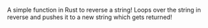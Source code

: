 A simple function in Rust to reverse a string! Loops over the string in reverse and pushes it to a new string which gets returned!
